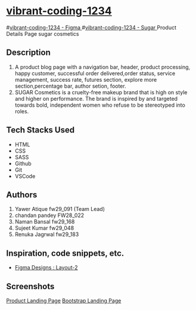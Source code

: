 # <a href="https://app.netlify.com/sites/clinquant-klepon-ecde6e/overview"  target="_blank" style="textDecoration:none">vibrant-coding-1234
</a>
#<a href="https://legendary-malabi-cfb639.netlify.app/"  target="_blank" style="textDecoration:none">vibrant-coding-1234 - Figma
</a>
</a>
#<a href="https://nimble-lolly-366135.netlify.app/"  target="_blank" style="textDecoration:none">vibrant-coding-1234 - Sugar
</a>
Product Details Page
sugar cosmetics

## Description

1. A product blog page with a navigation bar, header, product processing, happy customer, successful order delivered,order status, service management, success rate, futures section, explore more section,percentage bar, author setion, footer.
2. SUGAR Cosmetics is a cruelty-free makeup brand that is high on style and higher on performance. The brand is inspired by and targeted towards bold, independent women who refuse to be stereotyped into roles.

## Tech Stacks Used

- HTML
- CSS
- SASS
- Github
- Git
- VSCode

## Authors

1. Yawer Atique fw29_091 (Team Lead)
2. chandan pandey FW28_022
3. Naman Bansal fw29_168
4. Sujeet Kumar fw29_048
5. Renuka Jagrwal fw29_183

## Inspiration, code snippets, etc.

- [Figma Designs : Layout-2](https://www.figma.com/proto/P728ZEPqIwLTH6OTsqcJcD/Responsive_Template?node-id=0-824&scaling=min-zoom&page-id=0%3A1)

## Screenshots

[Product Landing Page](./ss/header.png)
[Bootstrap Landing Page](./ss/carou.png)
